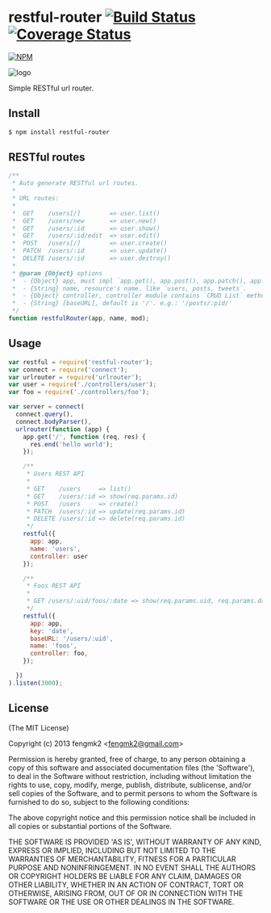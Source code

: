 restful-router [![Build Status](https://secure.travis-ci.org/fengmk2/restful-router.png)](http://travis-ci.org/fengmk2/restful-router) [![Coverage Status](https://coveralls.io/repos/fengmk2/restful-router/badge.png)](https://coveralls.io/r/fengmk2/restful-router)
=======

[![NPM](https://nodei.co/npm/restful-router.png?downloads=true&stars=true)](https://nodei.co/npm/restful-router/)

![logo](https://raw.github.com/fengmk2/restful-router/master/logo.png)

Simple RESTful url router.

## Install

```bash
$ npm install restful-router
```

## RESTful routes

```js
/**
 * Auto generate RESTful url routes.
 *
 * URL routes:
 *
 *  GET    /users[/]        => user.list()
 *  GET    /users/new       => user.new()
 *  GET    /users/:id       => user.show()
 *  GET    /users/:id/edit  => user.edit()
 *  POST   /users[/]        => user.create()
 *  PATCH  /users/:id       => user.update()
 *  DELETE /users/:id       => user.destroy()
 *
 * @param {Object} options
 *  - {Object} app, must impl `app.get(), app.post(), app.patch(), app.delete()`.
 *  - {String} name, resource's name. like `users, posts, tweets`.
 *  - {Object} controller, controller module contains `CRUD List` methods.
 *  - {String} [baseURL], default is '/'. e.g.: '/posts/:pid/'
 */
function restfulRouter(app, name, mod);
```

## Usage

```js
var restful = require('restful-router');
var connect = require('connect');
var urlrouter = require('urlrouter');
var user = require('./controllers/user');
var foo = require('./controllers/foo');

var server = connect(
  connect.query(),
  connect.bodyParser(),
  urlrouter(function (app) {
    app.get('/', function (req, res) {
      res.end('hello world');
    });

    /**
     * Users REST API
     *
     * GET    /users     => list()
     * GET    /users/:id => show(req.params.id)
     * POST   /users     => create()
     * PATCH  /users/:id => update(req.params.id)
     * DELETE /users/:id => delete(req.params.id)
     */
    restful({
      app: app,
      name: 'users',
      controller: user
    });

    /**
     * Foos REST API
     *
     * GET /users/:uid/foos/:date => show(req.params.uid, req.params.date)
     */
    restful({
      app: app,
      key: 'date',
      baseURL: '/users/:uid',
      name: 'foos',
      controller: foo,
    });

  })
).listen(3000);
```

## License

(The MIT License)

Copyright (c) 2013 fengmk2 &lt;fengmk2@gmail.com&gt;

Permission is hereby granted, free of charge, to any person obtaining
a copy of this software and associated documentation files (the
'Software'), to deal in the Software without restriction, including
without limitation the rights to use, copy, modify, merge, publish,
distribute, sublicense, and/or sell copies of the Software, and to
permit persons to whom the Software is furnished to do so, subject to
the following conditions:

The above copyright notice and this permission notice shall be
included in all copies or substantial portions of the Software.

THE SOFTWARE IS PROVIDED 'AS IS', WITHOUT WARRANTY OF ANY KIND,
EXPRESS OR IMPLIED, INCLUDING BUT NOT LIMITED TO THE WARRANTIES OF
MERCHANTABILITY, FITNESS FOR A PARTICULAR PURPOSE AND NONINFRINGEMENT.
IN NO EVENT SHALL THE AUTHORS OR COPYRIGHT HOLDERS BE LIABLE FOR ANY
CLAIM, DAMAGES OR OTHER LIABILITY, WHETHER IN AN ACTION OF CONTRACT,
TORT OR OTHERWISE, ARISING FROM, OUT OF OR IN CONNECTION WITH THE
SOFTWARE OR THE USE OR OTHER DEALINGS IN THE SOFTWARE.

